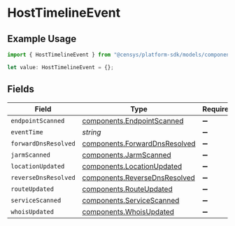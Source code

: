 # HostTimelineEvent

## Example Usage

```typescript
import { HostTimelineEvent } from "@censys/platform-sdk/models/components";

let value: HostTimelineEvent = {};
```

## Fields

| Field                                                                          | Type                                                                           | Required                                                                       | Description                                                                    |
| ------------------------------------------------------------------------------ | ------------------------------------------------------------------------------ | ------------------------------------------------------------------------------ | ------------------------------------------------------------------------------ |
| `endpointScanned`                                                              | [components.EndpointScanned](../../models/components/endpointscanned.md)       | :heavy_minus_sign:                                                             | N/A                                                                            |
| `eventTime`                                                                    | *string*                                                                       | :heavy_minus_sign:                                                             | N/A                                                                            |
| `forwardDnsResolved`                                                           | [components.ForwardDnsResolved](../../models/components/forwarddnsresolved.md) | :heavy_minus_sign:                                                             | N/A                                                                            |
| `jarmScanned`                                                                  | [components.JarmScanned](../../models/components/jarmscanned.md)               | :heavy_minus_sign:                                                             | N/A                                                                            |
| `locationUpdated`                                                              | [components.LocationUpdated](../../models/components/locationupdated.md)       | :heavy_minus_sign:                                                             | N/A                                                                            |
| `reverseDnsResolved`                                                           | [components.ReverseDnsResolved](../../models/components/reversednsresolved.md) | :heavy_minus_sign:                                                             | N/A                                                                            |
| `routeUpdated`                                                                 | [components.RouteUpdated](../../models/components/routeupdated.md)             | :heavy_minus_sign:                                                             | N/A                                                                            |
| `serviceScanned`                                                               | [components.ServiceScanned](../../models/components/servicescanned.md)         | :heavy_minus_sign:                                                             | N/A                                                                            |
| `whoisUpdated`                                                                 | [components.WhoisUpdated](../../models/components/whoisupdated.md)             | :heavy_minus_sign:                                                             | N/A                                                                            |